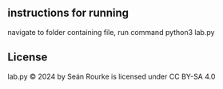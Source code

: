 ## instructions for running

navigate to folder containing file, run command python3 lab.py

## License

lab.py © 2024 by Seán Rourke is licensed under CC BY-SA 4.0 
